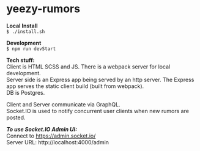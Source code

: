 # yeezy-rumors  
  
**Local Install**  
```$ ./install.sh```  
  
**Development**  
```$ npm run devStart```  
  
**Tech stuff:**  
Client is HTML SCSS and JS. There is a webpack server for local development.  
Server side is an Express app being served by an http server. The Express app serves the static client build (built from webpack).  
DB is Postgres.   
  
Client and Server communicate via GraphQL.   
Socket.IO is used to notify concurrent user clients when new rumors are posted.  

***To use Socket.IO Admin UI:***  
Connect to https://admin.socket.io/  
Server URL: http://localhost:4000/admin
